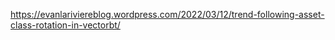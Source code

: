 https://evanlariviereblog.wordpress.com/2022/03/12/trend-following-asset-class-rotation-in-vectorbt/